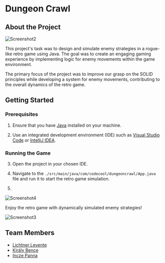 # Dungeon Crawl

## About the Project


![Screenshot2](https://github.com/user-attachments/assets/04ec3fa0-0a13-4935-ab4d-f31fe10d8e6c)

This project's task was to design and simulate enemy strategies in a rogue-like retro game using Java. The goal was to create an engaging gaming experience by implementing logic for enemy movements within the game environment.

The primary focus of the project was to improve our grasp on the SOLID principles while developing a system for enemy movements, contributing to the overall dynamics of the retro game.


## Getting Started

  ### Prerequisites

1. Ensure that you have [Java](https://www.java.com/en/download/) installed on your machine.

2. Use an integrated development environment (IDE) such as [Visual Studio Code](https://code.visualstudio.com/) or [IntelliJ IDEA](https://www.jetbrains.com/idea/).

  ### Running the Game
  
3. Open the project in your chosen IDE.

4. Navigate to the `./src/main/java/com/codecool/dungeoncrawl/App.java` file and run it to start the retro game simulation.
5. 
![Screenshot4](https://github.com/user-attachments/assets/e817a540-afbb-434f-9b91-c8a1cffde5d9)

Enjoy the retro game with dynamically simulated enemy strategies!

![Screenshot3](https://github.com/user-attachments/assets/9d8f42b5-8a3c-40d5-b7cc-8ad6801ca9b5)

## Team Members

  * [Lichtner Levente](https://github.com/LichtnerLevente)
  * [Király Bence](https://github.com/breezh)
  * [Incze Panna](https://github.com/pannaincze)

